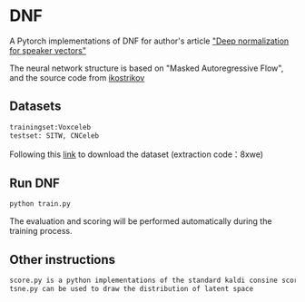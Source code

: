 # DNF
A Pytorch implementations of DNF for author's article ["Deep normalization for speaker vectors"](https://arxiv.org/abs/2004.04095)

The neural network structure is based on "Masked Autoregressive Flow", and the source code from [ikostrikov](https://github.com/ikostrikov/pytorch-flows/blob/master/README.md)

## Datasets
```bash
trainingset:Voxceleb 
testset: SITW, CNCeleb
```
Following this [link](https://pan.baidu.com/s/1NZXZhKbrJUk75FDD4_p6PQ) to download the dataset 
(extraction code：8xwe)

## Run DNF
```bash
python train.py
```
The evaluation and scoring will be performed automatically during the training process.

## Other instructions
```bash
score.py is a python implementations of the standard kaldi consine scoring, you can also use kaldi to do the plda scoring
tsne.py can be used to draw the distribution of latent space 
```


